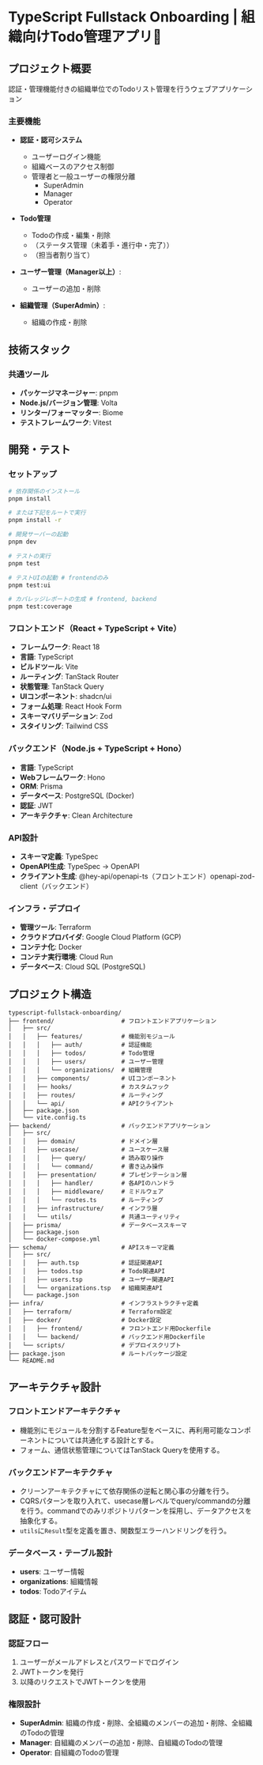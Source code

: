 # TypeScript Fullstack Onboarding | 組織向けTodo管理アプリ🐋

## プロジェクト概要

認証・管理機能付きの組織単位でのTodoリスト管理を行うウェブアプリケーション

### 主要機能

- **認証・認可システム**
  - ユーザーログイン機能
  - 組織ベースのアクセス制御
  - 管理者と一般ユーザーの権限分離
    - SuperAdmin
    - Manager
    - Operator

- **Todo管理**
  - Todoの作成・編集・削除
  - （ステータス管理（未着手・進行中・完了））
  - （担当者割り当て）

- **ユーザー管理（Manager以上）**:
  - ユーザーの追加・削除

- **組織管理（SuperAdmin）**:
  - 組織の作成・削除

## 技術スタック

### 共通ツール
- **パッケージマネージャー**: pnpm
- **Node.js/バージョン管理**: Volta
- **リンター/フォーマッター**: Biome
- **テストフレームワーク**: Vitest

## 開発・テスト

### セットアップ
```bash
# 依存関係のインストール
pnpm install

# または下記をルートで実行
pnpm install -r

# 開発サーバーの起動
pnpm dev

# テストの実行
pnpm test

# テストUIの起動 # frontendのみ
pnpm test:ui

# カバレッジレポートの生成 # frontend, backend
pnpm test:coverage
```


### フロントエンド（React + TypeScript + Vite）
- **フレームワーク**: React 18
- **言語**: TypeScript
- **ビルドツール**: Vite
- **ルーティング**: TanStack Router
- **状態管理**: TanStack Query
- **UIコンポーネント**: shadcn/ui
- **フォーム処理**: React Hook Form
- **スキーマバリデーション**: Zod
- **スタイリング**: Tailwind CSS

### バックエンド（Node.js + TypeScript + Hono）
- **言語**: TypeScript
- **Webフレームワーク**: Hono
- **ORM**: Prisma
- **データベース**: PostgreSQL (Docker)
- **認証**: JWT
- **アーキテクチャ**: Clean Architecture

### API設計
- **スキーマ定義**: TypeSpec
- **OpenAPI生成**: TypeSpec → OpenAPI
- **クライアント生成**: @hey-api/openapi-ts（フロントエンド）openapi-zod-client（バックエンド）

### インフラ・デプロイ
- **管理ツール**: Terraform
- **クラウドプロバイダ**: Google Cloud Platform (GCP)
- **コンテナ化**: Docker
- **コンテナ実行環境**: Cloud Run
- **データベース**: Cloud SQL (PostgreSQL)

## プロジェクト構造

```
typescript-fullstack-onboarding/
├── frontend/                   # フロントエンドアプリケーション
│   ├── src/
│   │   ├── features/           # 機能別モジュール
│   │   │   ├── auth/           # 認証機能
│   │   │   ├── todos/          # Todo管理
│   │   │   ├── users/          # ユーザー管理
│   │   │   └── organizations/  # 組織管理
│   │   ├── components/         # UIコンポーネント
│   │   ├── hooks/              # カスタムフック
│   │   ├── routes/             # ルーティング
│   │   └── api/                # APIクライアント
│   ├── package.json
│   └── vite.config.ts
├── backend/                    # バックエンドアプリケーション
│   ├── src/
│   │   ├── domain/             # ドメイン層
│   │   ├── usecase/            # ユースケース層
│   │   │   ├── query/          # 読み取り操作
│   │   │   └── command/        # 書き込み操作
│   │   ├── presentation/       # プレゼンテーション層
│   │   │   ├── handler/        # 各APIのハンドラ
│   │   │   ├── middleware/     # ミドルウェア
│   │   │   └── routes.ts       # ルーティング
│   │   ├── infrastructure/     # インフラ層
│   │   └── utils/              # 共通ユーティリティ
│   ├── prisma/                 # データベーススキーマ
│   ├── package.json
│   └── docker-compose.yml
├── schema/                     # APIスキーマ定義
│   ├── src/
│   │   ├── auth.tsp            # 認証関連API
│   │   ├── todos.tsp           # Todo関連API
│   │   ├── users.tsp           # ユーザー関連API
│   │   └── organizations.tsp   # 組織関連API
│   └── package.json
├── infra/                      # インフラストラクチャ定義
│   ├── terraform/              # Terraform設定
│   ├── docker/                 # Docker設定
│   │   ├── frontend/           # フロントエンド用Dockerfile
│   │   └── backend/            # バックエンド用Dockerfile
│   └── scripts/                # デプロイスクリプト
├── package.json                # ルートパッケージ設定
└── README.md
```

## アーキテクチャ設計

### フロントエンドアーキテクチャ
- 機能別にモジュールを分割するFeature型をベースに、再利用可能なコンポーネントについては共通化する設計とする。
- フォーム、通信状態管理についてはTanStack Queryを使用する。

### バックエンドアーキテクチャ
- クリーンアーキテクチャにて依存関係の逆転と関心事の分離を行う。
- CQRSパターンを取り入れて、usecase層レベルでquery/commandの分離を行う。commandでのみリポジトリパターンを採用し、データアクセスを抽象化する。
- `utils`に`Result`型を定義を置き、関数型エラーハンドリングを行う。

### データベース・テーブル設計
- **users**: ユーザー情報
- **organizations**: 組織情報
- **todos**: Todoアイテム

## 認証・認可設計

### 認証フロー
1. ユーザーがメールアドレスとパスワードでログイン
2. JWTトークンを発行
3. 以降のリクエストでJWTトークンを使用

### 権限設計
- **SuperAdmin**: 組織の作成・削除、全組織のメンバーの追加・削除、全組織のTodoの管理
- **Manager**: 自組織のメンバーの追加・削除、自組織のTodoの管理
- **Operator**: 自組織のTodoの管理
